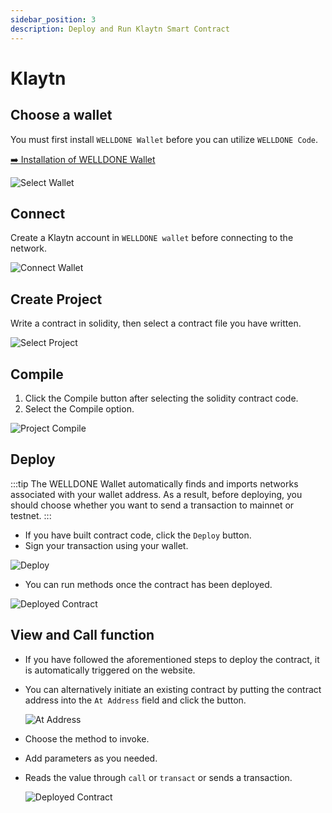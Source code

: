 ```yaml
---
sidebar_position: 3
description: Deploy and Run Klaytn Smart Contract
---
```


# Klaytn

## Choose a wallet

You must first install `WELLDONE Wallet` before you can utilize `WELLDONE Code`.

[➡️ Installation of WELLDONE Wallet](https://chrome.google.com/webstore/detail/welldone-wallet/bmkakpenjmcpfhhjadflneinmhboecjf?hl=en)

![Select Wallet](img/select-wallet.png?raw=true 'Select Wallet')

## Connect

Create a Klaytn account in `WELLDONE wallet` before connecting to the network.

![Connect Wallet](img/connect-wallet-klaytn.png?raw=true 'Connect Wallet')

## Create Project

Write a contract in solidity, then select a contract file you have written.

![Select Project](img/create-project-celo.png?raw=true 'Select Project')

## Compile

1. Click the Compile button after selecting the solidity contract code.
2. Select the Compile option.

![Project Compile](img/compile-klaytn.png?raw=true 'Project Compile')

## Deploy

:::tip
The WELLDONE Wallet automatically finds and imports networks associated with your wallet address. As a result, before deploying, you should choose whether you want to send a transaction to mainnet or testnet.
:::

- If you have built contract code, click the `Deploy` button.
- Sign your transaction using your wallet.

![Deploy](img/deploy-klaytn.png?raw=true 'Deploy')

- You can run methods once the contract has been deployed.

![Deployed Contract](img/call_view_celo.png?raw=true 'Deployed Contract')

## View and Call function

- If you have followed the aforementioned steps to deploy the contract, it is automatically triggered on the website.
- You can alternatively initiate an existing contract by putting the contract address into the `At Address` field and click the button.

  ![At Address](img/contract_address.png?raw=true 'At Address')

- Choose the method to invoke.
- Add parameters as you needed.
- Reads the value through `call` or `transact` or sends a transaction.

  ![Deployed Contract](img/call_view_celo.png?raw=true 'Deployed Contract')

